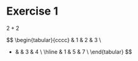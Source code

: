 # Exercise 1

$2+2$

$$
\begin{tabular}{cccc}
  & 1 & 2 & 3 \\
+ &   & 3 & 4 \\
\hline
  & 1 & 5 & 7 \\
\end{tabular}
$$
